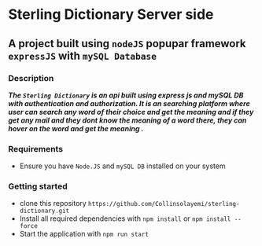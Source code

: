 # Sterling Dictionary Server side

## A project built using `nodeJS` popupar framework `expressJS` with `mySQL Database`

### Description

**_The `Sterling Dictionary` is an api built using express js and mySQL DB with authentication and authorization. It is an searching platform where user can search any word of their choice and get the meaning and if they get any mail and they dont know the meaning of a word there, they can hover on the word and get the meaning ._**

### Requirements

- Ensure you have `Node.JS` and `mySQL DB` installed on your system

### Getting started

- clone this repository `https://github.com/Collinsolayemi/sterling-dictionary.git`
- Install all required dependencies with `npm install` or `npm install --force`
- Start the application with `npm run start`
